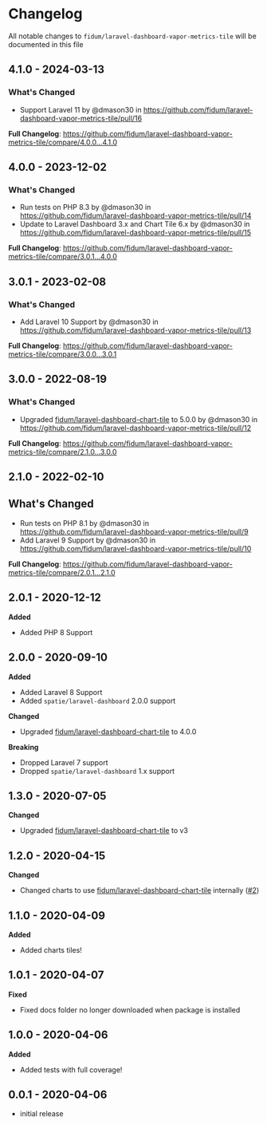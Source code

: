# Changelog

All notable changes to `fidum/laravel-dashboard-vapor-metrics-tile` will be documented in this file

## 4.1.0 - 2024-03-13

### What's Changed

* Support Laravel 11 by @dmason30 in https://github.com/fidum/laravel-dashboard-vapor-metrics-tile/pull/16

**Full Changelog**: https://github.com/fidum/laravel-dashboard-vapor-metrics-tile/compare/4.0.0...4.1.0

## 4.0.0 - 2023-12-02

### What's Changed

* Run tests on PHP 8.3 by @dmason30 in https://github.com/fidum/laravel-dashboard-vapor-metrics-tile/pull/14
* Update to Laravel Dashboard 3.x and Chart Tile 6.x by @dmason30 in https://github.com/fidum/laravel-dashboard-vapor-metrics-tile/pull/15

**Full Changelog**: https://github.com/fidum/laravel-dashboard-vapor-metrics-tile/compare/3.0.1...4.0.0

## 3.0.1 - 2023-02-08

### What's Changed

- Add Laravel 10 Support by @dmason30 in https://github.com/fidum/laravel-dashboard-vapor-metrics-tile/pull/13

**Full Changelog**: https://github.com/fidum/laravel-dashboard-vapor-metrics-tile/compare/3.0.0...3.0.1

## 3.0.0 - 2022-08-19

### What's Changed

- Upgraded [fidum/laravel-dashboard-chart-tile](https://github.com/fidum/laravel-dashboard-chart-tile) to 5.0.0 by @dmason30 in https://github.com/fidum/laravel-dashboard-vapor-metrics-tile/pull/12

**Full Changelog**: https://github.com/fidum/laravel-dashboard-vapor-metrics-tile/compare/2.1.0...3.0.0

## 2.1.0 - 2022-02-10

## What's Changed

- Run tests on PHP 8.1 by @dmason30 in https://github.com/fidum/laravel-dashboard-vapor-metrics-tile/pull/9
- Add Laravel 9 Support by @dmason30 in https://github.com/fidum/laravel-dashboard-vapor-metrics-tile/pull/10

**Full Changelog**: https://github.com/fidum/laravel-dashboard-vapor-metrics-tile/compare/2.0.1...2.1.0

## 2.0.1 - 2020-12-12

**Added**

- Added PHP 8 Support

## 2.0.0 - 2020-09-10

**Added**

- Added Laravel 8 Support
- Added `spatie/laravel-dashboard` 2.0.0 support

**Changed**

- Upgraded [fidum/laravel-dashboard-chart-tile](https://github.com/fidum/laravel-dashboard-chart-tile) to 4.0.0

**Breaking**

- Dropped Laravel 7 support
- Dropped `spatie/laravel-dashboard` 1.x support

## 1.3.0 - 2020-07-05

**Changed**

- Upgraded [fidum/laravel-dashboard-chart-tile](https://github.com/fidum/laravel-dashboard-chart-tile) to v3

## 1.2.0 - 2020-04-15

**Changed**

- Changed charts to use [fidum/laravel-dashboard-chart-tile](https://github.com/fidum/laravel-dashboard-chart-tile) internally ([#2](https://github.com/fidum/laravel-dashboard-vapor-metrics-tile/pull/2))

## 1.1.0 - 2020-04-09

**Added**

- Added charts tiles!

## 1.0.1 - 2020-04-07

**Fixed**

- Fixed docs folder no longer downloaded when package is installed

## 1.0.0 - 2020-04-06

**Added**

- Added tests with full coverage!

## 0.0.1 - 2020-04-06

- initial release
